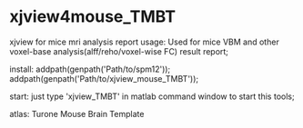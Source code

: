 # xjview4mouse_TMBT
xjview for mice mri analysis report
usage:
Used for mice VBM and other voxel-base analysis(alff/reho/voxel-wise FC) result report;

install:
addpath(genpath('Path/to/spm12'));
addpath(genpath('Path/to/xjview_mouse_TMBT'));

start:
just type 'xjview_TMBT' in matlab command window to start this tools;

atlas:
Turone Mouse Brain Template
